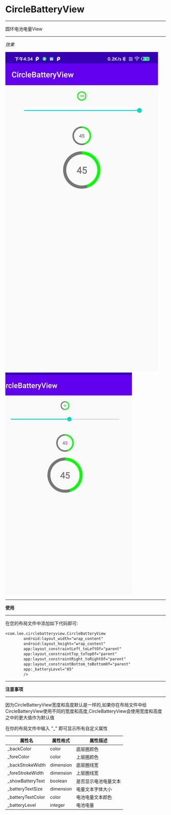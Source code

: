 # CircleBatteryView

***
圆环电池电量View
***

*效果*

![image](https://github.com/a1266143/CircleBatteryView/blob/master/image/example.png) ![image](https://github.com/a1266143/CircleBatteryView/blob/master/image/example.gif)

***
**使用**
***

在您的布局文件中添加如下代码即可:
```
<com.lee.circlebatteryview.CircleBatteryView
        android:layout_width="wrap_content"
        android:layout_height="wrap_content"
        app:layout_constraintLeft_toLeftOf="parent"
        app:layout_constraintTop_toTopOf="parent"
        app:layout_constraintRight_toRightOf="parent"
        app:layout_constraintBottom_toBottomOf="parent"
        app:_batteryLevel="85"
        />
```

***
**注意事项**
***

因为CircleBatteryView宽度和高度默认是一样的,如果你在布局文件中给CircleBatteryView使用不同的宽度和高度,CircleBatteryView会使用宽度和高度之中的更大值作为默认值

在你的布局文件中输入 "_" 即可显示所有自定义属性

|属性名              |属性格式          | 属性描述     |
| -----------------  | -------------- | ---------------- |
|_backColor        |color             | 底层圈颜色    |
|_foreColor         |color             | 上层圈颜色    |
|_backStrokeWidth|dimension | 底层圈线宽     |
|_foreStrokeWidth|dimension  |上层圈线宽      |
|_showBatteryText|boolean     |是否显示电池电量文本|
|_batteryTextSize |dimension   | 电量文本字体大小 |
|_batteryTextColor|color          |电池电量文本颜色|
|_batteryLevel      |integer        |电池电量         |


